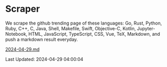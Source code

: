 # Scraper

We scrape the github trending page of these languages: Go, Rust, Python, Ruby, C++, C, Java, Shell, Makefile, Swift, Objective-C, Kotlin, Jupyter-Notebook, HTML, JavaScript, TypeScript, CSS, Vue, TeX, Markdown, and push a markdown result everyday.

[2024-04-29.md](https://github.com/yangwenmai/github-trending-backup/blob/master/2024-04-29.md)

Last Updated: 2024-04-29 04:00:04